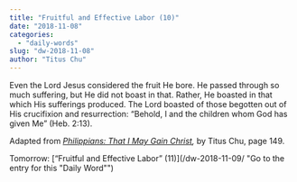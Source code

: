 ```yaml
---
title: "Fruitful and Effective Labor (10)"
date: "2018-11-08"
categories: 
  - "daily-words"
slug: "dw-2018-11-08"
author: "Titus Chu"
---
```


Even the Lord Jesus considered the fruit He bore. He passed through so much suffering, but He did not boast in that. Rather, He boasted in that which His sufferings produced. The Lord boasted of those begotten out of His crucifixion and resurrection: “Behold, I and the children whom God has given Me” (Heb. 2:13).

Adapted from _[Philippians: That I May Gain Christ](/book-philippians/ "Go to the listing for this book"),_ by Titus Chu, page 149.

Tomorrow: [“Fruitful and Effective Labor” (11)](/dw-2018-11-09/ "Go to the entry for this "Daily Word"")
